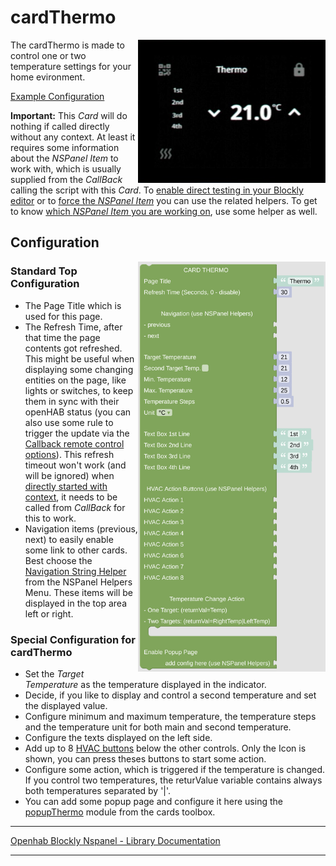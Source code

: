 # cardThermo

[<img src="img/lovelaceUI_cardThermo.jpg" align="right" width="300">](img/lovelaceUI_cardThermo.jpg)

The cardThermo is made to control one or two temperature settings for your home evironment.

[Example Configuration](openhab_scripts_nspanel1_cardThermo.md)

**Important:** This *Card* will do nothing if called directly without any context. At least it requires some information about the *NSPanel Item* to work with, which is usually supplied from the *CallBack* calling the script with this *Card*. To [enable direct testing in your Blockly editor](blockLibrary_nspanel_helpers_setNSPanelIfNotContext.md) or to [force the *NSPanel Item*](blockLibrary_nspanel_helpers_startScriptWithContext.md) you can use the related helpers. To get to know [which *NSPanel Item* you are working on](blockLibrary_nspanel_helpers_getContextItem.md), use some helper as well.<br clear="right"/>

## Configuration

[<img src="img/blockLibrary_nspanel_cards_cardThermo.png" align="right" width="300">](img/blockLibrary_nspanel_cards_cardThermo.png)

### Standard Top Configuration

- The Page Title which is used for this page.
- The Refresh Time, after that time the page contents got refreshed. This might be useful when displaying some changing entities on the page, like lights or switches, to keep them in sync with their openHAB status (you can also use some rule to trigger the update via the [Callback remote control options](blockLibrary_nspanel_callback_callback.md)). This refresh timeout won't work (and will be ignored) when [directly started with context](blockLibrary_nspanel_helpers_startScriptWithContext.md), it needs to be called from *CallBack* for this to work.
- Navigation items (previous, next) to easily enable some link to other cards. Best choose the [Navigation String Helper](blockLibrary_nspanel_helpers_navString.md) from the NSPanel Helpers Menu. These items will be displayed in the top area left or right.

### Special Configuration for cardThermo

- Set the *Target Temperature* as the temperature displayed in the indicator.
- Decide, if you like to display and control a second temperature and set the displayed value.
- Configure minimum and maximum temperature, the temperature steps and the temperature unit for both main and second temperature.
- Configure the texts displayed on the left side.
- Add up to 8 [HVAC buttons](blockLibrary_nspanel_helpers_hvacButton.md) below the other controls. Only the Icon is shown, you can press theses buttons to start some action.
- Configure some action, which is triggered if the temperature is changed. If you control two temperatures, the returValue variable contains always both temperatures separated by '|'.
- You can add some popup page and configure it here using the [popupThermo](blockLibrary_nspanel_cards_popupThermo.md) module from the cards toolbox.<br clear="right"/>

---

[Openhab Blockly Nspanel - Library Documentation](README.md)

---
